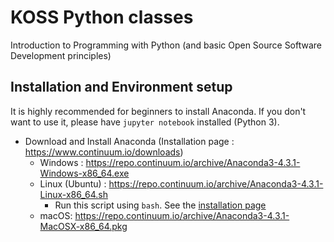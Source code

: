 # KOSS Python classes
Introduction to Programming with Python (and basic Open Source Software Development principles)

Installation and Environment setup
----------------------------------

It is highly recommended for beginners to install Anaconda. If you don't want to use it, please have `jupyter notebook` installed (Python 3).

- Download and Install Anaconda (Installation page : https://www.continuum.io/downloads)
  - Windows : https://repo.continuum.io/archive/Anaconda3-4.3.1-Windows-x86_64.exe
  - Linux (Ubuntu) : https://repo.continuum.io/archive/Anaconda3-4.3.1-Linux-x86_64.sh
    - Run this script using `bash`. See the [installation page](https://www.continuum.io/downloads)
  - macOS: https://repo.continuum.io/archive/Anaconda3-4.3.1-MacOSX-x86_64.pkg

